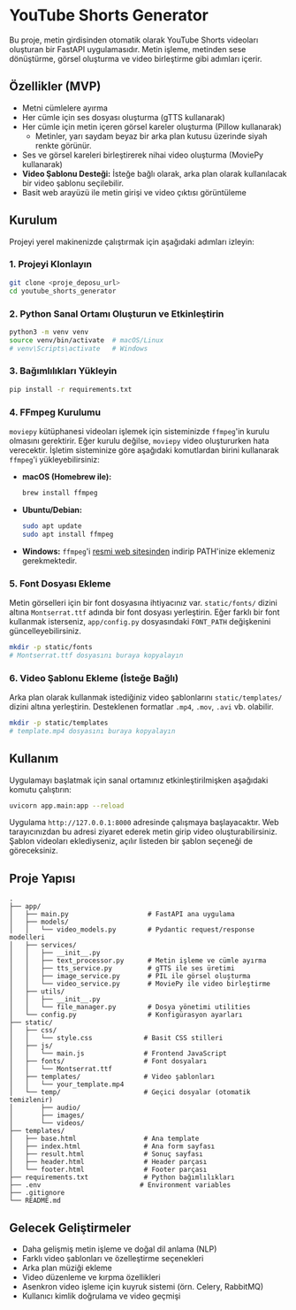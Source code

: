 # YouTube Shorts Generator

Bu proje, metin girdisinden otomatik olarak YouTube Shorts videoları oluşturan bir FastAPI uygulamasıdır. Metin işleme, metinden sese dönüştürme, görsel oluşturma ve video birleştirme gibi adımları içerir.

## Özellikler (MVP)

- Metni cümlelere ayırma
- Her cümle için ses dosyası oluşturma (gTTS kullanarak)
- Her cümle için metin içeren görsel kareler oluşturma (Pillow kullanarak)
  - Metinler, yarı saydam beyaz bir arka plan kutusu üzerinde siyah renkte görünür.
- Ses ve görsel kareleri birleştirerek nihai video oluşturma (MoviePy kullanarak)
- **Video Şablonu Desteği:** İsteğe bağlı olarak, arka plan olarak kullanılacak bir video şablonu seçilebilir.
- Basit web arayüzü ile metin girişi ve video çıktısı görüntüleme

## Kurulum

Projeyi yerel makinenizde çalıştırmak için aşağıdaki adımları izleyin:

### 1. Projeyi Klonlayın

```bash
git clone <proje_deposu_url>
cd youtube_shorts_generator
```

### 2. Python Sanal Ortamı Oluşturun ve Etkinleştirin

```bash
python3 -m venv venv
source venv/bin/activate  # macOS/Linux
# venv\Scripts\activate   # Windows
```

### 3. Bağımlılıkları Yükleyin

```bash
pip install -r requirements.txt
```

### 4. FFmpeg Kurulumu

`moviepy` kütüphanesi videoları işlemek için sisteminizde `ffmpeg`'in kurulu olmasını gerektirir. Eğer kurulu değilse, `moviepy` video oluştururken hata verecektir. İşletim sisteminize göre aşağıdaki komutlardan birini kullanarak `ffmpeg`'i yükleyebilirsiniz:

- **macOS (Homebrew ile):**
  ```bash
  brew install ffmpeg
  ```
- **Ubuntu/Debian:**
  ```bash
  sudo apt update
  sudo apt install ffmpeg
  ```
- **Windows:** `ffmpeg`'i [resmi web sitesinden](https://ffmpeg.org/download.html) indirip PATH'inize eklemeniz gerekmektedir.

### 5. Font Dosyası Ekleme

Metin görselleri için bir font dosyasına ihtiyacınız var. `static/fonts/` dizini altına `Montserrat.ttf` adında bir font dosyası yerleştirin. Eğer farklı bir font kullanmak isterseniz, `app/config.py` dosyasındaki `FONT_PATH` değişkenini güncelleyebilirsiniz.

```bash
mkdir -p static/fonts
# Montserrat.ttf dosyasını buraya kopyalayın
```

### 6. Video Şablonu Ekleme (İsteğe Bağlı)

Arka plan olarak kullanmak istediğiniz video şablonlarını `static/templates/` dizini altına yerleştirin. Desteklenen formatlar `.mp4`, `.mov`, `.avi` vb. olabilir.

```bash
mkdir -p static/templates
# template.mp4 dosyasını buraya kopyalayın
```

## Kullanım

Uygulamayı başlatmak için sanal ortamınız etkinleştirilmişken aşağıdaki komutu çalıştırın:

```bash
uvicorn app.main:app --reload
```

Uygulama `http://127.0.0.1:8000` adresinde çalışmaya başlayacaktır. Web tarayıcınızdan bu adresi ziyaret ederek metin girip video oluşturabilirsiniz. Şablon videoları eklediyseniz, açılır listeden bir şablon seçeneği de göreceksiniz.

## Proje Yapısı

```
. 
├── app/
│   ├── main.py                    # FastAPI ana uygulama
│   ├── models/
│   │   └── video_models.py        # Pydantic request/response modelleri
│   ├── services/
│   │   ├── __init__.py
│   │   ├── text_processor.py      # Metin işleme ve cümle ayırma
│   │   ├── tts_service.py         # gTTS ile ses üretimi
│   │   ├── image_service.py       # PIL ile görsel oluşturma
│   │   └── video_service.py       # MoviePy ile video birleştirme
│   ├── utils/
│   │   ├── __init__.py
│   │   └── file_manager.py        # Dosya yönetimi utilities
│   └── config.py                  # Konfigürasyon ayarları
├── static/
│   ├── css/
│   │   └── style.css             # Basit CSS stilleri
│   ├── js/
│   │   └── main.js               # Frontend JavaScript
│   ├── fonts/                    # Font dosyaları
│   │   └── Montserrat.ttf
│   ├── templates/                # Video şablonları
│   │   └── your_template.mp4
│   └── temp/                     # Geçici dosyalar (otomatik temizlenir)
│       ├── audio/
│       ├── images/
│       └── videos/
├── templates/
│   ├── base.html                 # Ana template
│   ├── index.html                # Ana form sayfası
│   ├── result.html               # Sonuç sayfası
│   ├── header.html               # Header parçası
│   └── footer.html               # Footer parçası
├── requirements.txt              # Python bağımlılıkları
├── .env                         # Environment variables
├── .gitignore
└── README.md
```

## Gelecek Geliştirmeler

- Daha gelişmiş metin işleme ve doğal dil anlama (NLP)
- Farklı video şablonları ve özelleştirme seçenekleri
- Arka plan müziği ekleme
- Video düzenleme ve kırpma özellikleri
- Asenkron video işleme için kuyruk sistemi (örn. Celery, RabbitMQ)
- Kullanıcı kimlik doğrulama ve video geçmişi